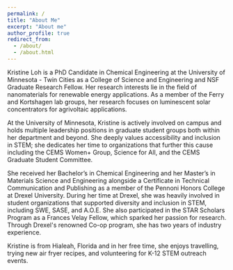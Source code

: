 ```yaml
---
permalink: /
title: "About Me"
excerpt: "About me"
author_profile: true
redirect_from: 
  - /about/
  - /about.html
---
```


Kristine Loh is a PhD Candidate in Chemical Engineering at the University of Minnesota - Twin Cities as a College of Science and Engineering and NSF Graduate Research Fellow. Her research interests lie in the field of nanomaterials for renewable energy applications. As a member of the Ferry and Kortshagen lab groups, her research focuses on luminescent solar concentrators for agrivoltaic applications. 

At the University of Minnesota, Kristine is actively involved on campus and holds multiple leadership positions in graduate student groups both within her department and beyond. She deeply values accessibility and inclusion in STEM; she dedicates her time to organizations that further this cause including the CEMS Women+ Group, Science for All, and the CEMS Graduate Student Committee. 

She received her Bachelor’s in Chemical Engineering and her Master’s in Materials Science and Engineering alongside a Certificate in Technical Communication and Publishing as a member of the Pennoni Honors College at Drexel University. During her time at Drexel, she was heavily involved in student organizations that supported diversity and inclusion in STEM, including SWE, SASE, and A.O.E. She also participated in the STAR Scholars Program as a Frances Velay Fellow, which sparked her passion for research. Through Drexel's renowned Co-op program, she has two years of industry experience. 

Kristine is from Hialeah, Florida and in her free time, she enjoys travelling, trying new air fryer recipes, and volunteering for K-12 STEM outreach events. 
